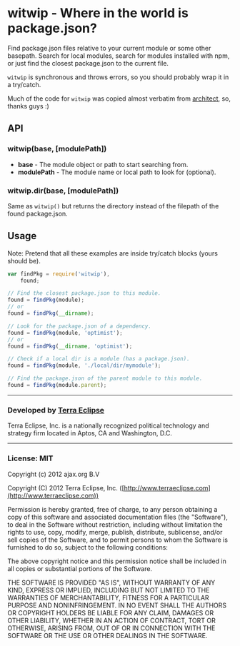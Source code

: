 witwip - Where in the world is package.json?
============================================

Find package.json files relative to your current module or some other basepath.
Search for local modules, search for modules installed with npm, or just find
the closest package.json to the current file.

`witwip` is synchronous and throws errors, so you should probably wrap it in
a try/catch.

Much of the code for `witwip` was copied almost verbatim from [architect](https://github.com/c9/architect), so, thanks guys :)


API
---

### witwip(base, [modulePath])
- **base** - The module object or path to start searching from.
- **modulePath** - The module name or local path to look for (optional).

### witwip.dir(base, [modulePath])
Same as `witwip()` but returns the directory instead of the filepath of the
found package.json.


Usage
-----

Note: Pretend that all these examples are inside try/catch blocks (yours should be).

```js
var findPkg = require('witwip'),
    found;

// Find the closest package.json to this module.
found = findPkg(module);
// or
found = findPkg(__dirname);

// Look for the package.json of a dependency.
found = findPkg(module, 'optimist');
// or
found = findPkg(__dirname, 'optimist');

// Check if a local dir is a module (has a package.json).
found = findPkg(module, './local/dir/mymodule');

// Find the package.json of the parent module to this module.
found = findPkg(module.parent);
```


- - -

### Developed by [Terra Eclipse](http://www.terraeclipse.com)
Terra Eclipse, Inc. is a nationally recognized political technology and
strategy firm located in Aptos, CA and Washington, D.C.

- - -

### License: MIT
Copyright (c) 2012 ajax.org B.V

Copyright (C) 2012 Terra Eclipse, Inc. ([http://www.terraeclipse.com](http://www.terraeclipse.com))

Permission is hereby granted, free of charge, to any person obtaining a copy
of this software and associated documentation files (the "Software"), to deal
in the Software without restriction, including without limitation the rights
to use, copy, modify, merge, publish, distribute, sublicense, and/or sell
copies of the Software, and to permit persons to whom the Software is furnished
to do so, subject to the following conditions:

The above copyright notice and this permission notice shall be included in
all copies or substantial portions of the Software.

THE SOFTWARE IS PROVIDED "AS IS", WITHOUT WARRANTY OF ANY KIND, EXPRESS OR
IMPLIED, INCLUDING BUT NOT LIMITED TO THE WARRANTIES OF MERCHANTABILITY,
FITNESS FOR A PARTICULAR PURPOSE AND NONINFRINGEMENT. IN NO EVENT SHALL THE
AUTHORS OR COPYRIGHT HOLDERS BE LIABLE FOR ANY CLAIM, DAMAGES OR OTHER
LIABILITY, WHETHER IN AN ACTION OF CONTRACT, TORT OR OTHERWISE, ARISING FROM,
OUT OF OR IN CONNECTION WITH THE SOFTWARE OR THE USE OR OTHER DEALINGS IN THE
SOFTWARE.